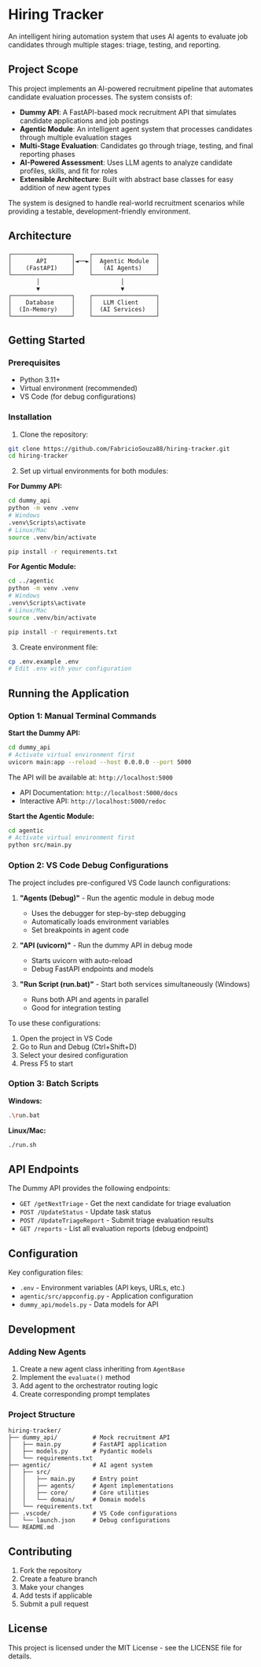 # Hiring Tracker

An intelligent hiring automation system that uses AI agents to evaluate job candidates through multiple stages: triage, testing, and reporting.

## Project Scope

This project implements an AI-powered recruitment pipeline that automates candidate evaluation processes. The system consists of:

- **Dummy API**: A FastAPI-based mock recruitment API that simulates candidate applications and job postings
- **Agentic Module**: An intelligent agent system that processes candidates through multiple evaluation stages
- **Multi-Stage Evaluation**: Candidates go through triage, testing, and final reporting phases
- **AI-Powered Assessment**: Uses LLM agents to analyze candidate profiles, skills, and fit for roles
- **Extensible Architecture**: Built with abstract base classes for easy addition of new agent types

The system is designed to handle real-world recruitment scenarios while providing a testable, development-friendly environment.

## Architecture

```
┌─────────────────┐    ┌──────────────────┐
│       API       │◄──►│  Agentic Module  │
│    (FastAPI)    │    │   (AI Agents)    │
└─────────────────┘    └──────────────────┘
        │                       │
        ▼                       ▼
┌─────────────────┐    ┌──────────────────┐
│    Database     │    │   LLM Client     │
│  (In-Memory)    │    │  (AI Services)   │
└─────────────────┘    └──────────────────┘
```

## Getting Started

### Prerequisites

- Python 3.11+
- Virtual environment (recommended)
- VS Code (for debug configurations)

### Installation

1. Clone the repository:
```bash
git clone https://github.com/FabricioSouza88/hiring-tracker.git
cd hiring-tracker
```

2. Set up virtual environments for both modules:

**For Dummy API:**
```bash
cd dummy_api
python -m venv .venv
# Windows
.venv\Scripts\activate
# Linux/Mac
source .venv/bin/activate

pip install -r requirements.txt
```

**For Agentic Module:**
```bash
cd ../agentic
python -m venv .venv
# Windows
.venv\Scripts\activate
# Linux/Mac
source .venv/bin/activate

pip install -r requirements.txt
```

3. Create environment file:
```bash
cp .env.example .env
# Edit .env with your configuration
```

## Running the Application

### Option 1: Manual Terminal Commands

**Start the Dummy API:**
```bash
cd dummy_api
# Activate virtual environment first
uvicorn main:app --reload --host 0.0.0.0 --port 5000
```

The API will be available at: `http://localhost:5000`
- API Documentation: `http://localhost:5000/docs`
- Interactive API: `http://localhost:5000/redoc`

**Start the Agentic Module:**
```bash
cd agentic
# Activate virtual environment first
python src/main.py
```

### Option 2: VS Code Debug Configurations

The project includes pre-configured VS Code launch configurations:

1. **"Agents (Debug)"** - Run the agentic module in debug mode
   - Uses the debugger for step-by-step debugging
   - Automatically loads environment variables
   - Set breakpoints in agent code

2. **"API (uvicorn)"** - Run the dummy API in debug mode
   - Starts uvicorn with auto-reload
   - Debug FastAPI endpoints and models

3. **"Run Script (run.bat)"** - Start both services simultaneously (Windows)
   - Runs both API and agents in parallel
   - Good for integration testing

To use these configurations:
1. Open the project in VS Code
2. Go to Run and Debug (Ctrl+Shift+D)
3. Select your desired configuration
4. Press F5 to start

### Option 3: Batch Scripts

**Windows:**
```bash
.\run.bat
```

**Linux/Mac:**
```bash
./run.sh
```

## API Endpoints

The Dummy API provides the following endpoints:

- `GET /getNextTriage` - Get the next candidate for triage evaluation
- `POST /UpdateStatus` - Update task status
- `POST /UpdateTriageReport` - Submit triage evaluation results
- `GET /reports` - List all evaluation reports (debug endpoint)

## Configuration

Key configuration files:

- `.env` - Environment variables (API keys, URLs, etc.)
- `agentic/src/appconfig.py` - Application configuration
- `dummy_api/models.py` - Data models for API

## Development

### Adding New Agents

1. Create a new agent class inheriting from `AgentBase`
2. Implement the `evaluate()` method
3. Add agent to the orchestrator routing logic
4. Create corresponding prompt templates

### Project Structure

```
hiring-tracker/
├── dummy_api/          # Mock recruitment API
│   ├── main.py         # FastAPI application
│   ├── models.py       # Pydantic models
│   └── requirements.txt
├── agentic/            # AI agent system
│   ├── src/
│   │   ├── main.py     # Entry point
│   │   ├── agents/     # Agent implementations
│   │   ├── core/       # Core utilities
│   │   └── domain/     # Domain models
│   └── requirements.txt
├── .vscode/            # VS Code configurations
│   └── launch.json     # Debug configurations
└── README.md
```

## Contributing

1. Fork the repository
2. Create a feature branch
3. Make your changes
4. Add tests if applicable
5. Submit a pull request

## License

This project is licensed under the MIT License - see the LICENSE file for details.
